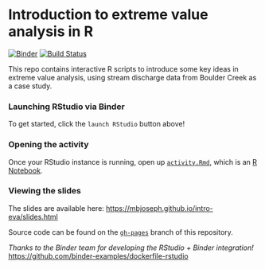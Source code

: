# Introduction to extreme value analysis in R

[![Binder](https://dl.dropboxusercontent.com/s/aqbfp8dkp0iw4k9/launch_Rstudio.svg?dl=0)](https://mybinder.org/v2/gh/mbjoseph/intro-eva/master?urlpath=rstudio)
[![Build Status](https://travis-ci.org/mbjoseph/intro-eva.svg?branch=master)](https://travis-ci.org/mbjoseph/intro-eva)

This repo contains interactive R scripts to introduce some key ideas in 
extreme value analysis, using stream discharge data from Boulder Creek 
as a case study. 

### Launching RStudio via Binder

To get started, click the `launch RStudio` button above!

### Opening the activity

Once your RStudio instance is running, open up [`activity.Rmd`](https://github.com/mbjoseph/intro-eva/blob/master/activity.Rmd), 
which is an [R Notebook](https://rmarkdown.rstudio.com/r_notebooks.html). 

### Viewing the slides

The slides are available here: https://mbjoseph.github.io/intro-eva/slides.html

Source code can be found on the 
[`gh-pages`](https://github.com/mbjoseph/intro-eva/tree/gh-pages) branch of 
this repository.

*Thanks to the Binder team for developing the RStudio + Binder integration!* https://github.com/binder-examples/dockerfile-rstudio
